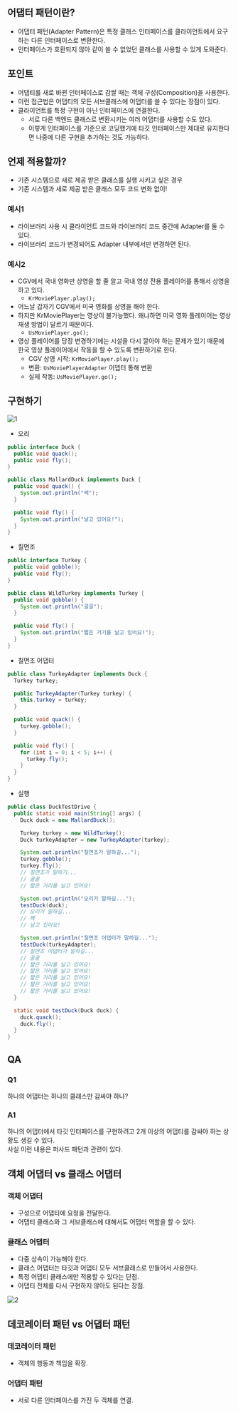 ## 어댑터 패턴이란?

- 어댑터 패턴(Adapter Pattern)은 특정 클래스 인터페이스를 클라이언트에서 요구하는 다른 인터페이스로 변환한다.
- 인터페이스가 호환되지 않아 같이 쓸 수 없었던 클래스를 사용할 수 있게 도와준다.

## 포인트

- 어댑티를 새로 바뀐 인터페이스로 감쌀 때는 객체 구성(Composition)을 사용한다.
- 이런 접근법은 어댑티의 모든 서브클래스에 어댑터를 쓸 수 있다는 장점이 있다.
- 클라이언트를 특정 구현이 아닌 인터페이스에 연결한다.
  - 서로 다른 백엔드 클래스로 변환시키는 여러 어댑터를 사용할 수도 있다.
  - 이렇게 인터페이스를 기준으로 코딩했기에 타깃 인터페이스만 제대로 유지한다면 나중에 다른 구현을 추가하는 것도 가능하다.

## 언제 적용할까?

- 기존 시스템으로 새로 제공 받은 클래스를 실행 시키고 싶은 경우
- 기존 시스템과 새로 제공 받은 클래스 모두 코드 변화 없이!

### 예시1
- 라이브러리 사용 시 클라이언트 코드와 라이브러리 코드 중간에 Adapter를 둘 수 있다.
- 라이브러리 코드가 변경되어도 Adapter 내부에서만 변경하면 된다.

### 예시2

- CGV에서 국내 영화만 상영을 할 줄 알고 국내 영상 전용 플레이어를 통해서 상영을 하고 있다.
  - `KrMoviePlayer.play();`
- 어느날 갑자기 CGV에서 미국 영화를 상영을 해야 한다.
- 하지만 KrMoviePlayer는 영상이 불가능했다. 왜냐하면 미국 영화 플레이어는 영상 재생 방법이 달르기 때문이다.
  - `UsMoviePlayer.go();`
- 영상 플레이어를 당장 변경하기에는 시설을 다시 깔아야 하는 문제가 있기 때문에 한국 영상 플레이어에서 작동을 할 수 있도록 변환하기로 한다.
  - CGV 상영 시작: `KrMoviePlayer.play();`
  - 변환: `UsMoviePlayerAdapter` 어뎁터 통해 변환
  - 실제 작동: `UsMoviePlayer.go();`

## 구현하기

![1](https://github.com/cyb9701/more-deeper/assets/59527787/7b93edd9-5e47-40c7-9c76-2918aa77144d)

- 오리

```java
public interface Duck {
  public void quack();
  public void fly();
}

public class MallardDuck implements Duck {
  public void quack() {
    System.out.println("꽥");
  }

  public void fly() {
    System.out.println("날고 있어요!");
  }
}
```

- 칠면조

```java
public interface Turkey {
  public void gobble();
  public void fly();
}

public class WildTurkey implements Turkey {
  public void gobble() {
    System.out.println("골골");
  }

  public void fly() {
    System.out.println("짧은 거기를 날고 있어요!");
  }
}
```

- 칠면조 어댑터

```java
public class TurkeyAdapter implements Duck {
  Turkey turkey;

  public TurkeyAdapter(Turkey turkey) {
    this.turkey = turkey;
  }

  public void quack() {
    turkey.gobble();
  }

  public void fly() {
    for (int i = 0; i < 5; i++) {
      turkey.fly();
    }
  }
}
```

- 실행

```java
public class DuckTestDrive {
  public static void main(String[] args) {
    Duck duck = new MallardDuck();

    Turkey turkey = new WildTurkey();
    Duck turkeyAdapter = new TurkeyAdapter(turkey);

    System.out.println("칠면조가 말하길...");
    turkey.gobble();
    turkey.fly();
    // 칠면조가 말하기...
    // 골골
    // 짧은 거리를 날고 있어요!

    System.out.println("오리가 말하길...");
    testDuck(duck);
    // 오리가 말하길...
    // 꽥
    // 날고 있어요!

    System.out.println("칠면조 어댑터가 말하길...");
    testDuck(turkeyAdapter);
    // 칠면조 어댑터가 말하길...
    // 골골
    // 짧은 거리를 날고 있어요!
    // 짧은 거리를 날고 있어요!
    // 짧은 거리를 날고 있어요!
    // 짧은 거리를 날고 있어요!
    // 짧은 거리를 날고 있어요!
  }

  static void testDuck(Duck duck) {
    duck.quack();
    duck.fly();
  }
}
```

## QA

### Q1

하나의 어댑터는 하나의 클래스만 감싸야 하나?

### A1

하나의 어댑터에서 타깃 인터페이스를 구현하려고 2개 이상의 어댑티를 감싸야 하는 상황도 생길 수 있다.  
사실 이런 내용은 퍼사드 패턴과 관련이 있다.

## 객체 어댑터 vs 클래스 어댑터

### 객체 어댑터

- 구성으로 어댑티에 요청을 전달한다.
- 어댑티 클래스와 그 서브클래스에 대해서도 어댑터 역할을 할 수 있다.

### 클래스 어댑터

- 다중 상속이 가능해야 한다.
- 클래스 어댑터는 타깃과 어댑티 모두 서브클래스로 만들어서 사용한다.
- 특정 어댑티 클래스에만 적용할 수 있다는 단점.
- 어댑티 전체를 다시 구현하지 않아도 된다는 장점.

![2](https://github.com/cyb9701/more-deeper/assets/59527787/cbec814a-b529-4306-a8e0-943dd25a1ea8)

## 데코레이터 패턴 vs 어댑터 패턴

### 데코레이터 패턴

- 객체의 행동과 책임을 확장.

### 어댑터 패턴

- 서로 다른 인터페이스를 가진 두 객체를 연결.
